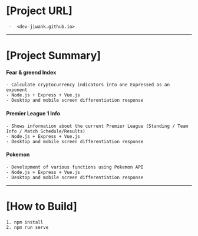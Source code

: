 # [Project URL]
     -  <dev-jiwank.github.io>
 ---
# [Project Summary]
#### Fear & greend Index
    - Calculate cryptocurrency indicators into one Expressed as an exponent
    - Node.js + Express + Vue.js
    - Desktop and mobile screen differentiation response
#### Premier League 1 Info
    - Shows information about the current Premier League (Standing / Team Info / Match Schedule/Results)
    - Node.js + Express + Vue.js
    - Desktop and mobile screen differentiation response
#### Pokemon
    - Development of various functions using Pokemon API
    - Node.js + Express + Vue.js
    - Desktop and mobile screen differentiation response
 ---
# [How to Build]
    1. npm install
    2. npm run serve
